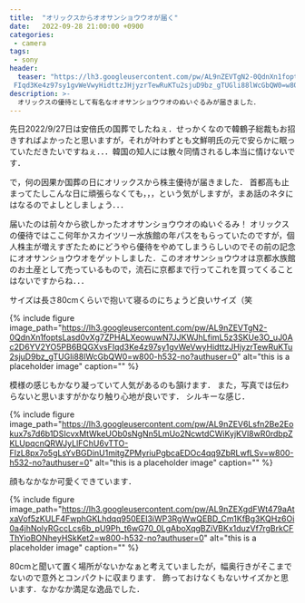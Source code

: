```yaml
---
title:  "オリックスからオオサンショウウオが届く"
date:   2022-09-28 21:00:00 +0900
categories: 
 - camera
tags:
 - sony
header:
  teaser: "https://lh3.googleusercontent.com/pw/AL9nZEVTgN2-0QdnXn1foptsLasd0vXg7ZPHALXeowuwN7JJKWJhLfimL5z3SKUe3O_uJ0Ac2D6YV2YO5PB6BQGXvs\
 FIqd3Ke4z97sy1gvWeVwyHidttzJHjyzrTewRuKTu2sjuD9bz_gTUGli88lWcGbQW0=w800-h532-no?authuser=0"
description: >-
  オリックスの優待として有名なオオサンショウウオのぬいぐるみが届きました．
---
```



先日2022/9/27日は安倍氏の国葬でしたねぇ．せっかくなので韓鶴子総裁もお招きすればよかったと思いますが，それが叶わずとも文鮮明氏の元で安らかに眠っていただきたいですねぇ．．．韓国の知人には散々同情されるし本当に情けないです．

で，何の因果か国葬の日にオリックスから株主優待が届きました． 首都高も止まってたしこんな日に頑張らなくても，，，という気がしますが，まあ話のネタにはなるのでよしとしましょう．．．

届いたのは前々から欲しかったオオサンショウウオのぬいぐるみ！ オリックスの優待ではここ何年かスカイツリー水族館の年パスをもらっていたのですが，個人株主が増えすぎたためにどうやら優待をやめてしまうらしいのでその前の記念にオオサンショウウオをゲットしました．このオオサンショウウオは京都水族館のお土産として売っているもので，流石に京都まで行ってこれを買ってくることはないですからね．．．

サイズは長さ80cmくらいで抱いて寝るのにちょうど良いサイズ（笑

{% include figure image_path="https://lh3.googleusercontent.com/pw/AL9nZEVTgN2-0QdnXn1foptsLasd0vXg7ZPHALXeowuwN7JJKWJhLfimL5z3SKUe3O_uJ0Ac2D6YV2YO5PB6BQGXvsFIqd3Ke4z97sy1gvWeVwyHidttzJHjyzrTewRuKTu2sjuD9bz_gTUGli88lWcGbQW0=w800-h532-no?authuser=0" alt="this is a placeholder image" caption="" %}

模様の感じもかなり凝っていて人気があるのも頷けます． また，写真では伝わらないと思いますがかなり触り心地が良いです． シルキーな感じ．

{% include figure image_path="https://lh3.googleusercontent.com/pw/AL9nZEV6Lsfn2Be2Eokux7s7d6b1DSIcvxMtWkeUOb0sNgNn5LmUo2NcwtdCWiKyjKVl8wR0rdbpZKLUpqcnQRWJyLlFChU6vTTO-FIzL8px7o5gLsYvBGDinU1mitgZPMyriuPgbcaEDOc4qq9ZbRLwfLSv=w800-h532-no?authuser=0" alt="this is a placeholder image" caption="" %}

顔もなかなか可愛くできています．


{% include figure image_path="https://lh3.googleusercontent.com/pw/AL9nZEXgdFWt479aAtxaVof5zKULF4FwphGKLhdqq950EEI3iWP3RgWwQEBD_Cm1KfBg3KQHz6Oi0a4jhNolyRGccLcs6b_pU9Ph_t6wG70_0LgAboXqgBZiVBKx1duzVf7rgBrkCFThYioBONheyHSkKet2=w800-h532-no?authuser=0" alt="this is a placeholder image" caption="" %}


80cmと聞いて置く場所がないかなぁと考えていましたが，幅奥行きがそこまでないので意外とコンパクトに収まります． 飾っておけなくもないサイズかと思います．なかなか満足な逸品でした．





